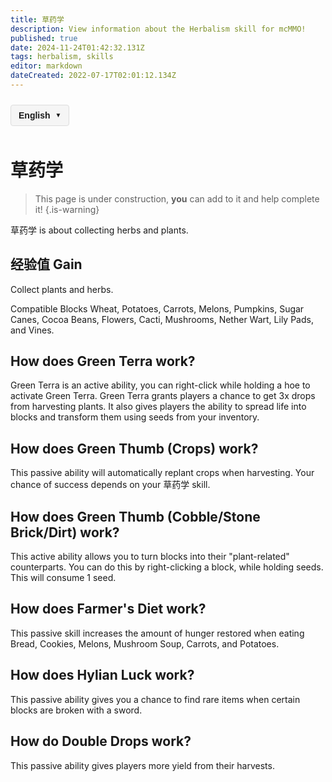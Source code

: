 ```yaml
---
title: 草药学
description: View information about the Herbalism skill for mcMMO!
published: true
date: 2024-11-24T01:42:32.131Z
tags: herbalism, skills
editor: markdown
dateCreated: 2022-07-17T02:01:12.134Z
---
```



<!-- 语言切换器开始 -->
<div class="language-switcher">
  <div class="language-switcher-current">
    <span class="current-language">English</span>
    <span class="dropdown-icon">▼</span>
  </div>
  <div class="language-switcher-dropdown">
        <div class="language-option active" data-lang="en">English</div>
    <div class="language-option " data-lang="zh">中文</div>
    <div class="language-option " data-lang="es">Español</div>
    <div class="language-option " data-lang="fr">Français</div>
    <div class="language-option " data-lang="de">Deutsch</div>
    <div class="language-option " data-lang="ru">Русский</div>
    <div class="language-option " data-lang="ja">日本語</div>
    <div class="language-option " data-lang="ko">한국어</div>

  </div>
</div>

<style>
.language-switcher {
  position: relative;
  display: inline-block;
  margin: 10px 0;
  font-family: Arial, sans-serif;
  z-index: 100;
}

.language-switcher-current {
  display: flex;
  align-items: center;
  cursor: pointer;
  padding: 8px 12px;
  background-color: #f5f5f5;
  border: 1px solid #ddd;
  border-radius: 4px;
}

.current-language {
  margin-right: 8px;
  font-weight: bold;
}

.dropdown-icon {
  font-size: 10px;
}

.language-switcher-dropdown {
  display: none;
  position: absolute;
  top: 100%;
  left: 0;
  background-color: white;
  border: 1px solid #ddd;
  border-radius: 4px;
  box-shadow: 0 2px 5px rgba(0,0,0,0.1);
  min-width: 150px;
  z-index: 101;
}

.language-switcher:hover .language-switcher-dropdown {
  display: block;
}

.language-option {
  padding: 8px 12px;
  cursor: pointer;
  transition: background-color 0.2s;
}

.language-option:hover {
  background-color: #f0f0f0;
}

.language-option.active {
  background-color: #e6f7ff;
  font-weight: bold;
}
</style>


<script>
document.addEventListener('DOMContentLoaded', function() {
  // 语言切换功能
  const languageOptions = document.querySelectorAll('.language-option');
  languageOptions.forEach(option => {
    option.addEventListener('click', function() {
      const langCode = this.getAttribute('data-lang');
      const currentPath = window.location.pathname;
      
      // 提取当前文件路径（不含语言代码）
      const pathMatch = currentPath.match(/\/[a-z]{2}\/(.+)$/);
      const filePath = pathMatch ? pathMatch[1] : 'home.md';
      
      // 构建新路径
      const newPath = '/' + langCode + '/' + filePath;
      window.location.href = newPath;
    });
  });
});
</script>

<!-- 语言切换器结束 -->




# 草药学
> This page is under construction, **you** can add to it and help complete it!
{.is-warning}

草药学 is about collecting herbs and plants.

## 经验值 Gain

Collect plants and herbs.

Compatible Blocks Wheat, Potatoes, Carrots, Melons,  Pumpkins, Sugar Canes, Cocoa Beans, Flowers, Cacti, Mushrooms, Nether Wart, Lily Pads, and Vines.

## How does Green Terra work?

Green Terra is an active ability, you can right-click while holding a hoe to activate Green Terra. Green Terra grants players a chance to get 3x drops from harvesting plants. It also gives players the ability to spread life into blocks and transform them using seeds from your inventory.

## How does Green Thumb (Crops) work?

This passive ability will automatically replant crops when harvesting. Your chance of success depends on your 草药学 skill.

## How does Green Thumb (Cobble/Stone Brick/Dirt) work?

This active ability allows you to turn blocks into their "plant-related" counterparts. You can do this by right-clicking a block, while holding seeds. This will consume 1 seed.

## How does Farmer's Diet work?

This passive skill increases the amount of hunger restored  when eating Bread, Cookies, Melons, Mushroom Soup, Carrots, and Potatoes.

## How does Hylian Luck work?

This passive ability gives you a chance to find rare items when certain blocks are broken with a sword.

## How do Double Drops work? 

This passive ability gives players more yield from their harvests.
